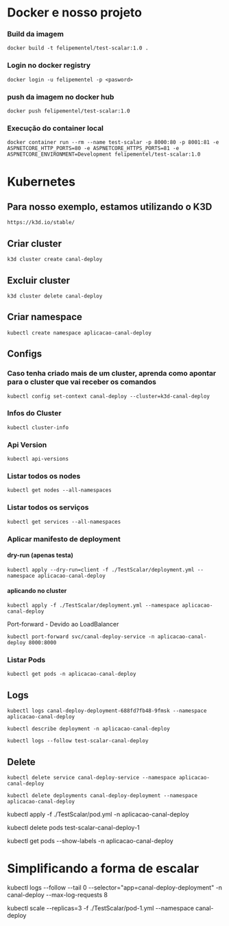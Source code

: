 # Docker e nosso projeto

### Build da imagem
````
docker build -t felipementel/test-scalar:1.0 .
````
### Login no docker registry
````
docker login -u felipementel -p <pasword>
````
### push da imagem no docker hub
````
docker push felipementel/test-scalar:1.0
````
### Execução do container local
````
docker container run --rm --name test-scalar -p 8000:80 -p 8001:81 -e ASPNETCORE_HTTP_PORTS=80 -e ASPNETCORE_HTTPS_PORTS=81 -e ASPNETCORE_ENVIRONMENT=Development felipementel/test-scalar:1.0
````

# Kubernetes

## Para nosso exemplo, estamos utilizando o K3D
````
https://k3d.io/stable/
````

## Criar cluster
````
k3d cluster create canal-deploy
````

## Excluir cluster
````
k3d cluster delete canal-deploy
````

## Criar namespace
````
kubectl create namespace aplicacao-canal-deploy
````

## Configs

### Caso tenha criado mais de um cluster, aprenda como apontar para o cluster que vai receber os comandos
````
kubectl config set-context canal-deploy --cluster=k3d-canal-deploy
````

### Infos do Cluster
````
kubectl cluster-info
````
### Api Version
````
kubectl api-versions
````
### Listar todos os nodes
````
kubectl get nodes --all-namespaces 
````
### Listar todos os serviços
````
kubectl get services --all-namespaces
````

### Aplicar manifesto de deployment

#### dry-run (apenas testa)
````
kubectl apply --dry-run=client -f ./TestScalar/deployment.yml --namespace aplicacao-canal-deploy
````

#### aplicando no cluster
````
kubectl apply -f ./TestScalar/deployment.yml --namespace aplicacao-canal-deploy
````
Port-forward - Devido ao LoadBalancer
````
kubectl port-forward svc/canal-deploy-service -n aplicacao-canal-deploy 8000:8000
````

### Listar Pods
````
kubectl get pods -n aplicacao-canal-deploy
````

## Logs
````
kubectl logs canal-deploy-deployment-688fd7fb48-9fmsk --namespace aplicacao-canal-deploy
````
````
kubectl describe deployment -n aplicacao-canal-deploy
````
````
kubectl logs --follow test-scalar-canal-deploy
````

## Delete 
````
kubectl delete service canal-deploy-service --namespace aplicacao-canal-deploy
````
````
kubectl delete deployments canal-deploy-deployment --namespace aplicacao-canal-deploy
````




kubectl apply -f ./TestScalar/pod.yml -n aplicacao-canal-deploy

kubectl delete pods test-scalar-canal-deploy-1

kubectl get pods --show-labels -n aplicacao-canal-deploy



 # Simplificando a forma de escalar

kubectl logs --follow --tail 0 --selector="app=canal-deploy-deployment" -n canal-deploy --max-log-requests 8


kubectl scale --replicas=3 -f ./TestScalar/pod-1.yml --namespace canal-deploy



